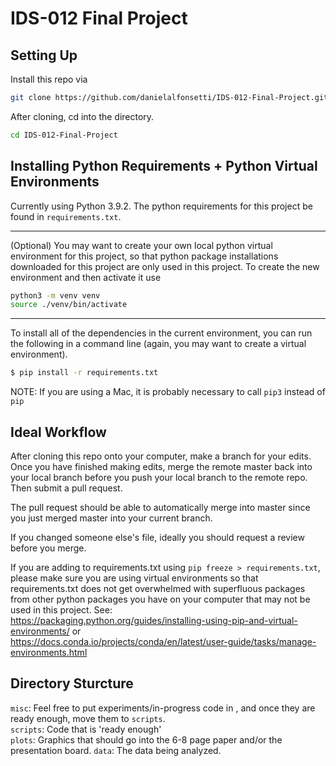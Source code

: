 # IDS-012 Final Project


## Setting Up

Install this repo via

```bash
git clone https://github.com/danielalfonsetti/IDS-012-Final-Project.git
```

After cloning, cd into the directory. 
```bash 
cd IDS-012-Final-Project
```

## Installing Python Requirements + Python Virtual Environments

Currently using Python 3.9.2.
The python requirements for this project be found in `requirements.txt`.  

----
(Optional) You may want to create your own local python virtual environment for this project, so that python package installations downloaded for this project are only used in this project. To create the new environment and then activate it use

```bash
python3 -m venv venv 
source ./venv/bin/activate
```
-----

To install all of the dependencies in the current environment, you can run the 
following in a command line (again, you may want to create a virtual environment).

```bash
$ pip install -r requirements.txt
```

NOTE: If you are using a Mac, it is probably necessary to call `pip3` instead of `pip`

## Ideal Workflow

After cloning this repo onto your computer, make a branch for your edits.
Once you have finished making edits, merge the remote master back into your local branch before
you push your local branch to the remote repo. Then submit a pull request.

The pull request should be able to automatically merge into master since you just merged master into your 
current branch.

If you changed someone else's file, ideally you should request a review before you merge.

If you are adding to requirements.txt using `pip freeze > requirements.txt`, please make sure you are using virtual environments so that requirements.txt does not get overwhelmed with superfluous packages from
other python packages you have on your computer that may not be used in this project. 
See: \
https://packaging.python.org/guides/installing-using-pip-and-virtual-environments/ or \
https://docs.conda.io/projects/conda/en/latest/user-guide/tasks/manage-environments.html

## Directory Sturcture

`misc`: Feel free to put experiments/in-progress code in , and once they are ready enough, move them to `scripts`. \
`scripts`: Code that is 'ready enough' \
`plots`:  Graphics that should go into the 6-8 page paper and/or the presentation board.
`data`: The data being analyzed.

